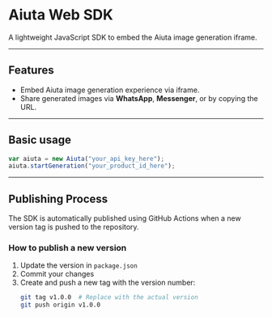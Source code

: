 # Aiuta Web SDK

A lightweight JavaScript SDK to embed the Aiuta image generation iframe.

---

## Features

- Embed Aiuta image generation experience via iframe.
- Share generated images via **WhatsApp**, **Messenger**, or by copying the URL.

---

## Basic usage

```ts
var aiuta = new Aiuta("your_api_key_here");
aiuta.startGeneration("your_product_id_here");
```

---

## Publishing Process

The SDK is automatically published using GitHub Actions when a new version tag is pushed to the repository.

### How to publish a new version

1. Update the version in `package.json`
2. Commit your changes
3. Create and push a new tag with the version number:
   ```bash
   git tag v1.0.0  # Replace with the actual version
   git push origin v1.0.0
   ```

